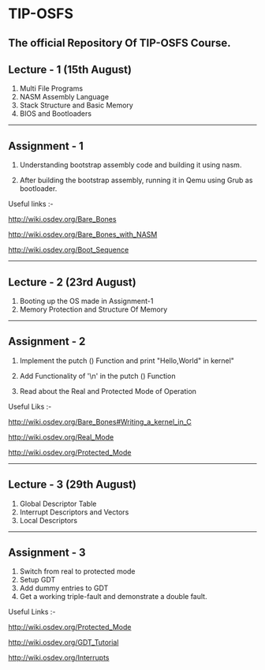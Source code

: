 # TIP-OSFS
The official Repository Of TIP-OSFS Course.
---------------------------------------------
Lecture - 1 (15th August)
---------------------------------------------
1. Multi File Programs
2. NASM Assembly Language
3. Stack Structure and Basic Memory
4. BIOS and Bootloaders 

---------------------------------------------
Assignment - 1
---------------------------------------------
 1) Understanding bootstrap assembly code and building it using nasm.

 2) After building the bootstrap assembly, running it in Qemu using Grub as bootloader.

 Useful links :-

 http://wiki.osdev.org/Bare_Bones
 
 http://wiki.osdev.org/Bare_Bones_with_NASM

 http://wiki.osdev.org/Boot_Sequence

---------------------------------------------
Lecture - 2 (23rd August)
---------------------------------------------
1. Booting up the OS made in Assignment-1
2. Memory Protection and Structure Of Memory

---------------------------------------------
Assignment - 2
---------------------------------------------
 1) Implement the putch () Function and print "Hello,World" in kernel"
 
 2) Add Functionality of '\n' in the putch () Function
 
 3) Read about the Real and Protected Mode of Operation

 Useful Liks :-

 http://wiki.osdev.org/Bare_Bones#Writing_a_kernel_in_C
 
 http://wiki.osdev.org/Real_Mode
 
 http://wiki.osdev.org/Protected_Mode
 
---------------------------------------------
Lecture - 3 (29th August)
---------------------------------------------
 1. Global Descriptor Table
 2. Interrupt Descriptors and Vectors
 3. Local Descriptors
 
---------------------------------------------
Assignment - 3
---------------------------------------------
 1) Switch from real to protected mode
 2) Setup GDT
 3) Add dummy entries to GDT
 4) Get a working triple-fault and demonstrate a double fault.

 Useful Links :-
 
 http://wiki.osdev.org/Protected_Mode
 
 http://wiki.osdev.org/GDT_Tutorial
 
 http://wiki.osdev.org/Interrupts

